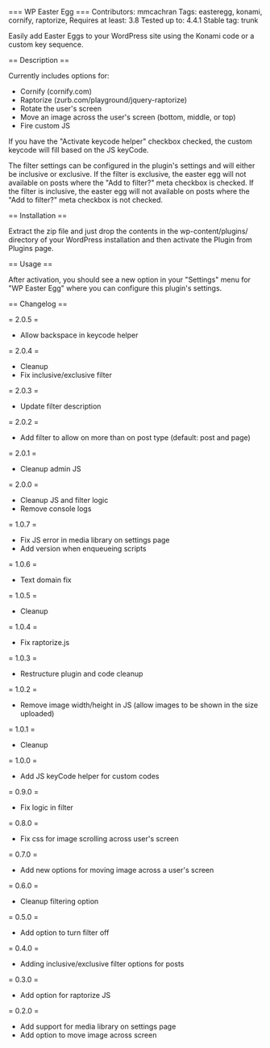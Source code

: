=== WP Easter Egg ===
Contributors: mmcachran
Tags: easteregg, konami, cornify, raptorize, 
Requires at least: 3.8
Tested up to: 4.4.1
Stable tag: trunk

Easily add Easter Eggs to your WordPress site using the Konami code or a custom key sequence.

== Description ==

Currently includes options for:

* Cornify (cornify.com)
* Raptorize (zurb.com/playground/jquery-raptorize)
* Rotate the user's screen
* Move an image across the user's screen (bottom, middle, or top)
* Fire custom JS

If you have the "Activate keycode helper" checkbox checked, the custom keycode will fill based on the JS keyCode.  

The filter settings can be configured in the plugin's settings and will either be inclusive or exclusive.  If the filter is exclusive, the easter egg will not available on posts where the "Add to filter?" meta checkbox is checked.  If the filter is inclusive, the easter egg will not available on posts where the "Add to filter?" meta checkbox is not checked.

== Installation ==

Extract the zip file and just drop the contents in the wp-content/plugins/ directory of your WordPress installation and then activate the Plugin from Plugins page.

== Usage ==

After activation, you should see a new option in your "Settings" menu for "WP Easter Egg" where you can configure this plugin's settings.

== Changelog ==

= 2.0.5 =
* Allow backspace in keycode helper

= 2.0.4 =
* Cleanup
* Fix inclusive/exclusive filter

= 2.0.3 =
* Update filter description

= 2.0.2 =
* Add filter to allow on more than on post type (default: post and page)

= 2.0.1 =
* Cleanup admin JS

= 2.0.0 =
* Cleanup JS and filter logic
* Remove console logs

= 1.0.7 =
* Fix JS error in media library on settings page
* Add version when enqueueing scripts

= 1.0.6 =
* Text domain fix

= 1.0.5 =
* Cleanup

= 1.0.4 =
* Fix raptorize.js

= 1.0.3 =
* Restructure plugin and code cleanup

= 1.0.2 =
* Remove image width/height in JS (allow images to be shown in the size uploaded)

= 1.0.1 =
* Cleanup

= 1.0.0 =
* Add JS keyCode helper for custom codes

= 0.9.0 =
* Fix logic in filter

= 0.8.0 =
* Fix css for image scrolling across user's screen

= 0.7.0 =
* Add new options for moving image across a user's screen

= 0.6.0 =
* Cleanup filtering option

= 0.5.0 =
* Add option to turn filter off

= 0.4.0 =
* Adding inclusive/exclusive filter options for posts

= 0.3.0 =
* Add option for raptorize JS

= 0.2.0 =
* Add support for media library on settings page
* Add option to move image across screen